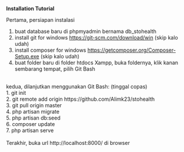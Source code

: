 <strong>Installation Tutorial</strong>

Pertama, persiapan instalasi
1. buat database baru di phpmyadmin bernama db_stohealth <br>
2. install git for windows https://git-scm.com/download/win (skip kalo udah) <br>
3. install composer for windows https://getcomposer.org/Composer-Setup.exe (skip kalo udah) <br>
4. buat folder baru di folder htdocs Xampp, buka foldernya, klik kanan sembarang tempat, pilih Git Bash

<br>
kedua, dilanjutkan menggunakan Git Bash: (tinggal copas) <br>
1. git init <br>
2. git remote add origin https://github.com/Alimk23/stohealth <br>
3. git pull origin master <br>
4. php artisan migrate <br>
5. php artisan db:seed <br>
6. composer update <br>
7. php artisan serve <br>
<br>
Terakhir, buka url http://localhost:8000/ di browser
